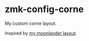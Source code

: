 # zmk-config-corne

My custom corne layout.

Inspired by [my moonlander layout](https://configure.zsa.io/moonlander/layouts/QjKw3/latest/0).

